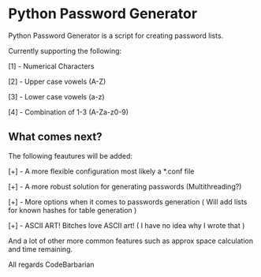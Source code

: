 Python Password Generator
=

Python Password Generator is a script for creating password lists.

Currently supporting the following:

[1] - Numerical Characters

[2] - Upper case vowels (A-Z)

[3] - Lower case vowels (a-z)

[4] - Combination of 1-3 (A-Za-z0-9)


What comes next?
-

The following feautures will be added:

  [+] - A more flexible configuration most likely a *.conf file

  [+] - A more robust solution for generating passwords (Multithreading?)

  [+] - More options when it comes to passwords generation ( Will add lists for known hashes for table generation )

  [+] - ASCII ART! Bitches love ASCII art! ( I have no idea why I wrote that )

And a lot of other more common features such as approx space calculation and time remaining. 


All regards
CodeBarbarian

